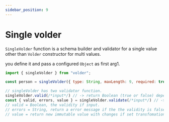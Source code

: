 ```yaml
---
sidebar_position: 9
---
```


# Single volder

`SingleVolder` function is a schema builder and validator for a single value other than `Volder` constructor for multi values.

you define it and pass a configured `Object` as first arg1.

```js
import { singleVolder } from "volder";

const person = singleVolder({ type: String, maxLength: 9, required: true }); // pass the value configs.

// singleVolder has two validator function.
singleVolder.valid(/*input*/) // -> return Boolean (true or false) depend of input if it a correct input.
const { valid, errors, value } = singleVolder.validate(/*input*/) // -> return object
// valid = Boolean, the validity if input.
// errors = String, return a error message if the the validity is false.
// value = return new immutable value with changes if set transfomation configs.
```
